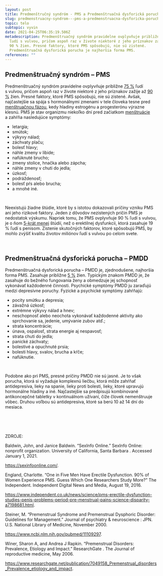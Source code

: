 ```yaml
---
layout: post
title: Predmenštručný syndróm - PMS a Predmenštruačná dysforická porucha - PMDD
slug: predmenstruacny-syndrom---pms-a-predmenstruacna-dysforicka-porucha---pmdd
topic: telo
subtopic: vyvin
date: 2021-04-25T06:35:19.506Z
metadescription: Predmenštruačný syndróm pravidelne ovplyvňuje približne 75 %
  ľudí s vulvou, pričom aspoň raz v živote niektoré z jeho príznakov zažije až
  90 % žien. Presné faktory, ktoré PMS spôsobujú, nie sú zistené.
  Predmenštruačná dysforická porucha je najhoršia forma PMS.
references: ""
---
```

## **Predmenštruačný syndróm – PMS**

Predmenštruačný syndróm pravidelne ovplyvňuje približne [75 %](https://www.ncbi.nlm.nih.gov/pubmed/11109297.) ľudí s vulvou, pričom aspoň raz v živote niektoré z jeho príznakov zažije až [90 %](https://www.researchgate.net/publication/7049158_Premenstrual_disorders_Prevalence_etiology_and_impact) žien. Presné faktory, ktoré PMS spôsobujú, nie sú zistené. Avšak, najčastejšie sa spája s hormonálnymi zmenami v tele človeka tesne pred [menštruačnou fázou](/menstruacny-cyklus/), kedy hladiny estrogénu a progesterónu výrazne klesnú. PMS je stav organizmu niekoľko dní pred začiatkom [menštruácie](/menstruacny-cyklus/) a zahŕňa nasledujúce symptómy:

* letargia;
* smútok;
* výkyvy nálad;
* záchvaty plaču;
* bolesť hlavy;
* náhle zmeny v libide;
* nafúknuté brucho;
* zmeny stolice, hnačka alebo zápcha;
* náhle zmeny v chuti do jedla;
* úzkosť;
* podráždenosť;
* bolesť pŕs alebo brucha;
* a mnohé iné. 

<br>

Neexistujú žiadne štúdie, ktoré by s istotou dokazovali príčiny vzniku PMS ani jeho rizikové faktory. Jeden z dôvodov nezistených príčin PMS je nedostatok výskumu. Napriek tomu, že PMS ovplyvňuje 90 % ľudí s vulvou, je o ňom [5-krát menej](https://www.independent.co.uk/news/science/pms-erectile-dysfunction-studies-penis-problems-period-pre-menstrual-pains-science-disparity-a7198681.html) štúdií, než o erektilnej dysfunkcii, ktorá zasahuje 19 % ľudí s penisom. Zistenie skutočných faktorov, ktoré spôsobujú PMS, by mohlo zvýšiť kvalitu životov miliónov ľudí s vulvou po celom svete.

<br>

## **Predmenštruačná dysforická porucha – PMDD**

Predmenštruačná dysforická porucha – PMDD je, zjednodušene, najhoršia forma PMS. Zasahuje približne [5 %](https://www.researchgate.net/publication/7049158_Premenstrual_disorders_Prevalence_etiology_and_impact) žien. Typickým znakom PMDD je, že zasahuje do bežného fungovania ženy a obmedzuje jej schopnosť vykonávať každodenné činnosti. Psychické symptómy PMDD ju zaraďujú medzi depresívne poruchy. Fyzické a psychické symptómy zahŕňajú:

* pocity smútku a depresia;
* závažná úzkosť;
* extrémne výkyvy nálad a hnev;
* neschopnosť alebo neochota vykonávať každodenné aktivity ako sprchovanie sa, jedenie, umývanie zubov atď.;
* strata koncentrácie;
* únava, ospalosť, strata energie aj nespavosť;
* strata chuti do jedla;
* panické záchvaty;
* bolestivé a opuchnuté prsia;
* bolesti hlavy, svalov, brucha a kŕče;
* nafúknutie. 

<br>

Podobne ako pri PMS, presné príčiny PMDD nie sú jasné. Je to však porucha, ktorá si vyžaduje komplexnú liečbu, ktorá môže zahŕňať antidepresíva, lieky na spanie, lieky proti bolesti, lieky, ktoré upravujú hormonálne hladiny a iné. Najčastejšie sa predpisujú kombinované antikoncepčné tabletky v kontinuálnom užívaní, čiže človek nemenštruuje vôbec. Druhou voľbou sú antidepresíva, ktoré sa berú 10 až 14 dní do mesiaca.

<br>

<br>

<br>

<p class="important-text">ZDROJE:</p>

Baldwin, John, and Janice Baldwin. “SexInfo Online.” SexInfo Online: nonprofit organization. University of California, Santa Barbara . Accessed January 1, 2021. 

<https://sexinfoonline.com/>. 

England, Charlotte. “One in Five Men Have Erectile Dysfunction. 90% of Women Experience PMS. Guess Which One Researchers Study More?” The Independent. Independent Digital News and Media, August 19, 2016. 

<https://www.independent.co.uk/news/science/pms-erectile-dysfunction-studies-penis-problems-period-pre-menstrual-pains-science-disparity-a7198681.html>.

Steiner, M. “Premenstrual Syndrome and Premenstrual Dysphoric Disorder: Guidelines for Management.” Journal of psychiatry &amp; neuroscience : JPN. U.S. National Library of Medicine, November 2000. 

<https://www.ncbi.nlm.nih.gov/pubmed/11109297>.

Winer, Sharon A, and Andrea J Rapkin. “Premenstrual Disorders: Prevalence, Etiology and Impact.” ResearchGate . The Journal of reproductive medicine, May 2006. 

<https://www.researchgate.net/publication/7049158_Premenstrual_disorders_Prevalence_etiology_and_impact>.